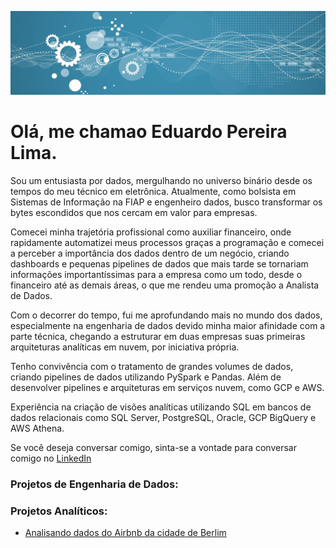 <p align="center">
  <img src="banner.png" >
</p>

# Olá, me chamao Eduardo Pereira Lima.

Sou um entusiasta por dados, mergulhando no universo binário desde os tempos do meu técnico em eletrônica. Atualmente, como bolsista em Sistemas de Informação na FIAP e engenheiro dados, busco transformar os bytes escondidos que nos cercam em valor para empresas.

Comecei minha trajetória profissional como auxiliar financeiro, onde rapidamente automatizei meus processos graças a programação e comecei a perceber a importância dos dados dentro de um negócio, criando dashboards e pequenas pipelines de dados que mais tarde se tornariam informações importantíssimas para a empresa como um todo, desde o financeiro até as demais áreas, o que me rendeu uma promoção a Analista de Dados.

Com o decorrer do tempo, fui me aprofundando mais no mundo dos dados, especialmente na engenharia de dados devido minha maior afinidade com a parte técnica, chegando a estruturar em duas empresas suas primeiras arquiteturas analíticas em nuvem, por iniciativa própria. 

Tenho convivência com o tratamento de grandes volumes de dados, criando pipelines de dados utilizando PySpark e Pandas. Além de desenvolver pipelines e arquiteturas em serviços nuvem, como GCP e AWS.

Experiência na criação de visões analíticas utilizando SQL em bancos de dados relacionais como SQL Server, PostgreSQL, Oracle, GCP BigQuery e AWS Athena. 

Se você deseja conversar comigo, sinta-se a vontade para conversar comigo no [LinkedIn](https://www.linkedin.com/in/eduardo-pe-lima/)

### Projetos de Engenharia de Dados:


### Projetos Analíticos:
* [Analisando dados do Airbnb da cidade de Berlim](https://github.com/EduardoPeLima/analises_exploratorias_de_dados/blob/main/airbnb_estudo_berlim/airbnb_analise_exploratoria.ipynb)




